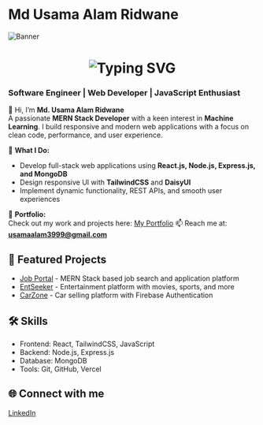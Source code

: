 # Md Usama Alam Ridwane

![Banner](https://i.ibb.co.com/hJVQhxK5/Web-Developer.png)


<h1 align="center">
  <img src="https://readme-typing-svg.herokuapp.com?size=20&duration=10000&color=F72B92&center=true&vCenter=true&lines=Hi+👋,+I'm+Md.+Usama+Alam+Ridwane" alt="Typing SVG" />
</h1>
<h3 align="left">Software Engineer | Web Developer | JavaScript Enthusiast</h3>

👋 Hi, I’m **Md. Usama Alam Ridwane**  
A passionate **MERN Stack Developer** with a keen interest in **Machine Learning**. I build responsive and modern web applications with a focus on clean code, performance, and user experience.  

💼 **What I Do:**  
- Develop full-stack web applications using **React.js, Node.js, Express.js, and MongoDB**  
- Design responsive UI with **TailwindCSS** and **DaisyUI**  
- Implement dynamic functionality, REST APIs, and smooth user experiences  

🚀 **Portfolio:**  
Check out my work and projects here: [My Portfolio](https://my-portfolio-nu-tawny-56.vercel.app/)
📫 Reach me at: **usamaalam3999@gmail.com**  


## 🚀 Featured Projects

- [Job Portal](https://job-portal-client-one-rust.vercel.app/) - MERN Stack based job search and application platform
- [EntSeeker](https://entseeker.vercel.app/) - Entertainment platform with movies, sports, and more 
- [CarZone](https://carzone-client.vercel.app/) - Car selling platform with Firebase Authentication


## 🛠️ Skills
- Frontend: React, TailwindCSS, JavaScript  
- Backend: Node.js, Express.js  
- Database: MongoDB  
- Tools: Git, GitHub, Vercel  

  
## 🌐 Connect with me
[LinkedIn](https://www.linkedin.com/in/md-usama-alam-ridwane-376b3a1a4/)




